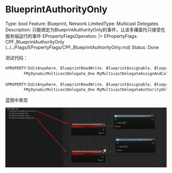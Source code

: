 # BlueprintAuthorityOnly

Type: bool
Feature: Blueprint, Network
LimitedType: Multicast Delegates
Description: 只能绑定为BlueprintAuthorityOnly的事件，让该多播委托只接受在服务端运行的事件
EPropertyFlagsOperation: |=
EPropertyFlags: CPF_BlueprintAuthorityOnly (../../Flags/EPropertyFlags/CPF_BlueprintAuthorityOnly.md)
Status: Done

测试代码：

```cpp
UPROPERTY(EditAnywhere, BlueprintReadWrite, BlueprintAssignable, BlueprintCallable)
		FMyDynamicMulticastDelegate_One MyMulticastDelegateAssignAndCall;

UPROPERTY(EditAnywhere, BlueprintReadWrite, BlueprintAssignable, BlueprintCallable, BlueprintAuthorityOnly)
		FMyDynamicMulticastDelegate_One MyMulticastDelegateAuthorityOnly;
```

蓝图中表现

![Untitled](BlueprintAuthorityOnly/Untitled.png)